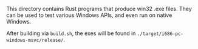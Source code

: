 This directory contains Rust programs that produce win32 .exe files. They can be
used to test various Windows APIs, and even run on native Windows.

After building via `build.sh`, the exes will be found in
`./target/i686-pc-windows-msvc/release/`.
